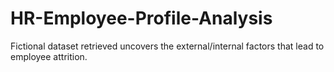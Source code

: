 # HR-Employee-Profile-Analysis
Fictional dataset retrieved uncovers the external/internal factors that lead to employee attrition. 
